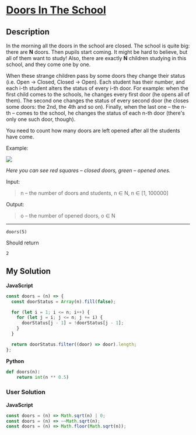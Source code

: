 # [Doors In The School](https://www.codewars.com/kata/57c15d314677bb2bd4000017)

## Description

In the morning all the doors in the school are closed. The school is quite big: there are **N** doors. Then pupils start coming. It might be hard to believe, but all of them want to study! Also, there are exactly **N** children studying in this school, and they come one by one.

When these strange children pass by some doors they change their status (i.e. Open -> Closed, Closed -> Open). Each student has their number, and each i-th student alters the status of every i-th door. For example: when the first child comes to the schools, he changes every first door (he opens all of them). The second one changes the status of every second door (he closes some doors: the 2nd, the 4th and so on). Finally, when the last one – the n-th – comes to the school, he changes the status of each n-th door (there's only one such door, though).

You need to count how many doors are left opened after all the students have come.

Example:

![](http://i.imgur.com/IqlOi2q.png)

_Here you can see red squares – closed doors, green – opened ones._

Input:

> n – the number of doors and students, n ∈ N, n ∈ \[1, 100000\]

Output:

> o – the number of opened doors, o ∈ N

---

    doors(5)

Should return

    2

## My Solution

**JavaScript**

```js
const doors = (n) => {
  const doorStatus = Array(n).fill(false);

  for (let i = 1; i <= n; i++) {
    for (let j = i; j <= n; j += i) {
      doorStatus[j - 1] = !doorStatus[j - 1];
    }
  }

  return doorStatus.filter((door) => door).length;
};
```

**Python**

```py
def doors(n):
    return int(n ** 0.5)
```

### User Solution

**JavaScript**

```js
const doors = (n) => Math.sqrt(n) | 0;
const doors = (n) => ~~Math.sqrt(n);
const doors = (n) => Math.floor(Math.sqrt(n));
```
